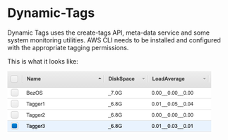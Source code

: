 # Dynamic-Tags

Dynamic Tags uses the create-tags API, meta-data service and some system monitoring utilities.
AWS CLI needs to be installed and configured with the appropriate tagging permissions.

This is what it looks like:

![Image](media/Dynamic-Tags.png)






